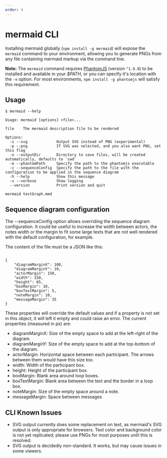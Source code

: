 ```yaml
---
order: 4
---
```


# mermaid CLI

Installing mermaid globally (`npm install -g mermaid`) will expose the `mermaid` command to your environment, allowing you to generate PNGs from any file containing mermaid markup via the command line.

**Note:** The `mermaid` command requires [PhantomJS](http://phantomjs.org/) (version `^1.9.0`) to be installed and available in your *$PATH*, or you can specify it's location with the `-e` option. For most environments, `npm install -g phantomjs` will satisfy this requirement.

## Usage

```
$ mermaid --help

Usage: mermaid [options] <file>...

file    The mermaid description file to be rendered

Options:
  -s --svg             Output SVG instead of PNG (experimental)
  -p --png             If SVG was selected, and you also want PNG, set this flag
  -o --outputDir       Directory to save files, will be created automatically, defaults to `cwd`
  -e --phantomPath     Specify the path to the phantomjs executable
  -c --sequenceConfig  Specify the path to the file with the configuration to be applied in the sequence diagram
  -h --help            Show this message
  -v --verbose         Show logging
  --version            Print version and quit
```

```
mermaid testGraph.mmd 
```

## Sequence diagram configuration

The --sequenceConfig option allows overriding the sequence diagram configuration. It could be useful to increase the width between actors, the notes width or the margin to fit some large texts that are not well rendered with the default configuration, for example.

The content of the file must be a JSON like this:

```

{
    "diagramMarginX": 100,
    "diagramMarginY": 10,
    "actorMargin": 150,
    "width": 150,
    "height": 65,
    "boxMargin": 10,
    "boxTextMargin": 5,
    "noteMargin": 10,
    "messageMargin": 35
}

```

These properties will override the default values and if a property is not set in this object, it will left it empty and could raise an error. The current properties (measured in px) are:

- diagramMarginX: Size of the empty space to add at the left-right of the diagram.
- diagramMarginY: Size of the empty space to add at the top-bottom of the diagram.
- actorMargin: Horizontal space between each participant. The arrows between them would have this size too.
- width: Width of the participant box.
- height: Height of the participant box.
- boxMargin: Blank area around loop boxes.
- boxTextMargin: Blank area between the text and the border in a loop box.
- noteMargin: Size of the empty space around a note.
- messageMargin: Space between messages

## CLI Known Issues

- SVG output currently does some replacement on text, as mermaid's SVG output is only appropriate for browsers. Text color and background color is not yet replicated; please use PNGs for most purposes until this is resolved.
- SVG output is decidedly non-standard. It works, but may cause issues in some viewers.
